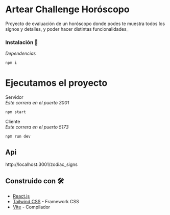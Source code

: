 # Artear Challenge Horóscopo

Proyecto de evaluación de un horóscopo donde podes te muestra todos los signos y detalles, y poder hacer distintas funcionalidades_

### Instalación 🔧

_Dependencias_

```
npm i 
```

# Ejecutamos el proyecto

Servidor\
_Este correra en el puerto 3001_
```
npm start
```

Cliente\
_Este correra en el puerto 5173_
```
npm run dev
```

## Api

http://localhost:3001/zodiac_signs

## Construido con 🛠️

* [React.js](https://create-react-app.dev/docs/getting-started)
* [Tailwind CSS](https://tailwindcss.com/) - Framework CSS
* [Vite](https://vitejs.dev/) - Compilador
